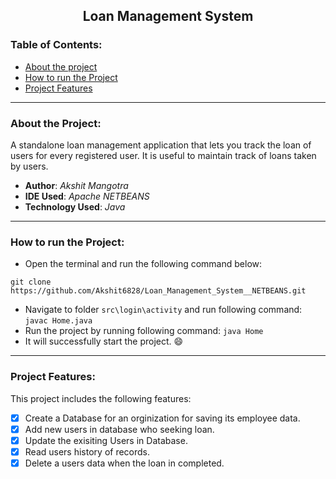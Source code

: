 <h2 align="center"> Loan Management System </h2>

### Table of Contents:
* [About the project](#about-the-project)
* [How to run the Project](#how-to-run-the-project)
* [Project Features](#project-features)

------------------------------------------------

### About the Project:

A standalone loan management application that lets you track the loan of users for every registered user. 
It is useful to maintain track of loans taken by users.

* **Author**: _Akshit Mangotra_
* **IDE Used**: _Apache NETBEANS_
* **Technology Used**: _Java_

--------------------------------------------------

### How to run the Project:

* Open the terminal and run the following command below:
                   
```git clone https://github.com/Akshit6828/Loan_Management_System__NETBEANS.git```

* Navigate to folder `src\login\activity` and run following command: `javac Home.java`
* Run the project by running following command: `java Home`
* It will successfully start the project. 😄

---------------------------------------------------

### Project Features:

This project includes the following features:

- [x] Create a Database for an orginization for saving its employee data.
- [x] Add new users in database who seeking loan.
- [x] Update the exisiting Users in Database.
- [x] Read users history of records.
- [x] Delete a users data when the loan in completed.  
